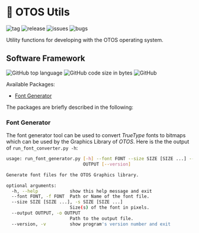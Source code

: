 # :wrench: OTOS Utils 
![tag](https://img.shields.io/github/v/tag/SebastianOberschwendtner/otos-utils?color=green)
![release](https://img.shields.io/github/v/release/SebastianOberschwendtner/otos-utils?color=green)
![issues](https://img.shields.io/github/issues-raw/SebastianOberschwendtner/otos-utils)
![bugs](https://img.shields.io/github/issues/SebastianOberschwendtner/otos-utils/bug?color=red)

Utility functions for developing with the OTOS operating system.


## Software Framework
<!-- ![GitHub Test Status](https://img.shields.io/github/workflow/status/SebastianOberschwendtner/otos-utils/Unit%20Test?label=test) -->
![GitHub top language](https://img.shields.io/github/languages/top/SebastianOberschwendtner/otos-utils?color=brightgreen)
![GitHub code size in bytes](https://img.shields.io/github/languages/code-size/SebastianOberschwendtner/otos-utils)
![GitHub](https://img.shields.io/github/license/SebastianOberschwendtner/otos-utils)

Available Packages:
- [Font Generator](#font-generator)

The packages are briefly described in the following:

### Font Generator
The font generator tool can be used to convert *TrueType* fonts to bitmaps which can be used by the Graphics Library of *OTOS*.
Here is the the output of `run_font_converter.py -h`:
```bash
usage: run_font_generator.py [-h] --font FONT --size SIZE [SIZE ...] --output
                             OUTPUT [--version]

Generate font files for the OTOS Graphics library.

optional arguments:
  -h, --help            show this help message and exit
  --font FONT, -f FONT  Path or Name of the font file.
  --size SIZE [SIZE ...], -s SIZE [SIZE ...]
                        Size(s) of the font in pixels.
  --output OUTPUT, -o OUTPUT
                        Path to the output file.
  --version, -v         show program's version number and exit
```